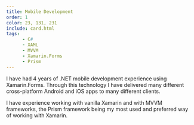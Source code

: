 ```yaml
---
title: Mobile Development
order: 1
color: 23, 131, 231
include: card.html
tags:
      - C#
      - XAML
      - MVVM
      - Xamarin.Forms
      - Prism
---
```

I have had 4 years of .NET mobile development experience using Xamarin.Forms. Through this technology I have delivered many different cross-platform Android and iOS apps to many different clients.

I have experience working with vanilla Xamarin and with MVVM frameworks, the Prism framework being my most used and preferred way of working with Xamarin.
